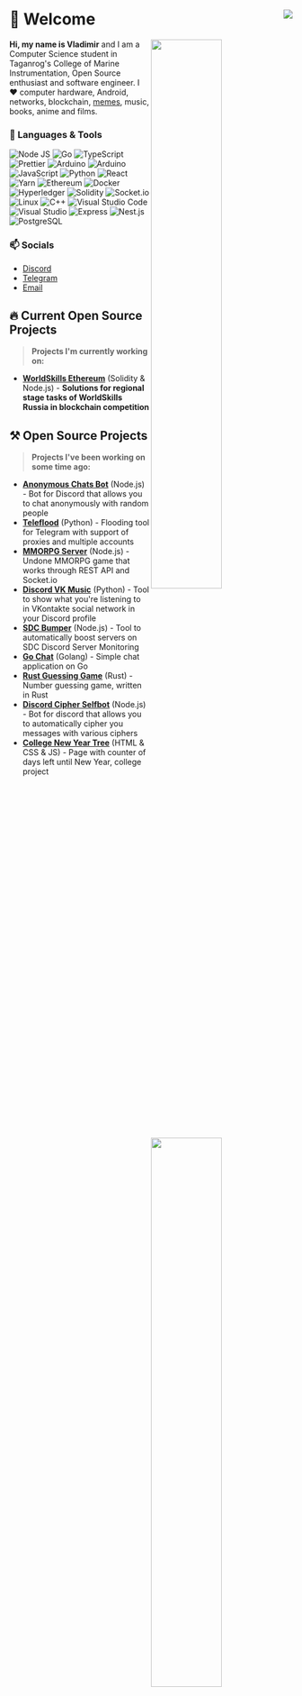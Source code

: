 # 👋 Welcome <img align="right" src="https://hits.seeyoufarm.com/api/count/incr/badge.svg?url=https%3A%2F%2Fgithub.com%2FD3rise%2FD3rise&count_bg=%2379C83D&title_bg=%23555555&icon=&icon_color=%23E7E7E7&title=%F0%9F%91%81+Visitors&edge_flat=false"/>

  <img  width="50%" align="right" src="https://github-readme-stats.vercel.app/api?username=D3rise&hide_border=true&count_private=true&layout=compact&hide_title=true&show_icons=true&theme=dracula&icon_color=5194f0&bg_color=0d1117">
  <img width="50%" align="right" src="https://media.giphy.com/media/UV4rSwlTM7mnRa5l4o/giphy.gif">   
  <img width="50%" align="right" src="https://github-readme-stats.vercel.app/api/top-langs/?username=D3rise&hide=html&layout=compact&hide_border=true&hide_title=true&count_private=true&theme=dracula&icon_color=5194f0&bg_color=0d1117"/>

**Hi, my name is Vladimir** and I am a Computer Science student in Taganrog's College of Marine Instrumentation, Open Source enthusiast and software engineer. I ❤ computer hardware, Android, networks, blockchain, [memes](https://www.youtube.com/watch?v=dQw4w9WgXcQ), music, books, anime and films.

### 🔧 Languages & Tools

<img alt="Node JS" src="https://img.shields.io/badge/-Node.js-43853d?style=flat&logo=Node.js&logoColor=white" /> <img alt="Go" src="https://img.shields.io/badge/-Go-008184?style=flat&logo=go&logoColor=white" /> <img alt="TypeScript" src="https://img.shields.io/badge/-TypeScript-235a96?style=flat&logo=typescript&logoColor=white" /> <img alt="Prettier" src="https://img.shields.io/badge/-Prettier-1a2b34?style=flat&logo=prettier&logoColor=white" /> <img alt="Arduino" src="https://img.shields.io/badge/-Raspberry Pi-cc2455?style=flat&logo=raspberrypi&logoColor=white" /> <img alt="Arduino" src="https://img.shields.io/badge/-Arduino-008184?style=flat&logo=arduino&logoColor=white" /> <img alt="JavaScript" src="https://img.shields.io/badge/-JavaScript-edb200?style=flat&logo=javascript&logoColor=white" /> <img alt="Python" src="https://img.shields.io/badge/-Python-397ab2?style=flat&logo=Python&logoColor=white" /> <img alt="React" src="https://img.shields.io/badge/-React-282c34?style=flat&logo=react&logoColor=white" /> <img alt="Yarn" src="https://img.shields.io/badge/-Yarn-2188b6?style=flat&logo=yarn&logoColor=white" /> <img alt="Ethereum" src="https://img.shields.io/badge/-Ethereum-222222?style=flat&logo=Ethereum&logoColor=white" /> <img alt="Docker" src="https://img.shields.io/badge/-Docker-1390b6?style=flat&logo=Docker&logoColor=white" /> <img alt="Hyperledger" src="https://img.shields.io/badge/-Hyperledger-222222?style=flat&logo=Hyperledger&logoColor=white" /> <img alt="Solidity" src="https://img.shields.io/badge/-Solidity-002fa7?style=flat&logo=Solidity&logoColor=white" /> <img alt="Socket.io" src="https://img.shields.io/badge/-Socket.io-303846?style=flat&logo=socket.io&logoColor=white" /> <img alt="Linux" src="https://img.shields.io/badge/-Linux-ffd133?style=flat&logo=Linux&logoColor=black" /> <img alt="C++" src="https://img.shields.io/badge/-C++-4183c4?style=flat&logo=cplusplus&logoColor=white" /> <img alt="Visual Studio Code" src="https://img.shields.io/badge/-Visual Studio Code-0066b8?style=flat&logo=visualstudiocode&logoColor=white" /> <img alt="Visual Studio" src="https://img.shields.io/badge/-Visual Studio-cd97f9?style=flat&logo=visualstudio&logoColor=black" /> <img alt="Express" src="https://img.shields.io/badge/-Express-fdfdfd?style=flat&logo=express&logoColor=black" /> <img alt="Nest.js" src="https://img.shields.io/badge/-Nest.js-e0234e?style=flat&logo=nestjs&logoColor=white" /> <img alt="PostgreSQL" src="https://img.shields.io/badge/-PostgreSQL-336791?style=flat&logo=postgresql&logoColor=white" />

### 📫 Socials

- [Discord](https://discord.com/channels/@me/253913831896645632)
- [Telegram](https://t.me/D3rise)
- [Email](mailto:derise2000@gmail.com)

## 🔥 Current Open Source Projects

> **Projects I'm currently working on:**

- **[WorldSkills Ethereum](https://github.com/D3rise/ws-ethereum)** (Solidity & Node.js) - **Solutions for regional stage tasks of WorldSkills Russia in blockchain competition**

## ⚒ Open Source Projects

> **Projects I've been working on some time ago:**

- **[Anonymous Chats Bot](https://github.com/D3rise/anonymous-chats-discord)** (Node.js) - Bot for Discord that allows you to chat anonymously with random people
- **[Teleflood](https://github.com/D3rise/teleflood)** (Python) - Flooding tool for Telegram with support of proxies and multiple accounts
- **[MMORPG Server](https://github.com/D3rise/mmorpg-server)** (Node.js) - Undone MMORPG game that works through REST API and Socket.io
- **[Discord VK Music](https://github.com/D3rise/discord-vkmusic)** (Python) - Tool to show what you're listening to in VKontakte social network in your Discord profile
- **[SDC Bumper](https://github.com/D3rise/sdc-bumper)** (Node.js) - Tool to automatically boost servers on SDC Discord Server Monitoring
- **[Go Chat](https://github.com/D3rise/go-chat)** (Golang) - Simple chat application on Go
- **[Rust Guessing Game](https://github.com/D3rise/rust-guessing-game)** (Rust) - Number guessing game, written in Rust
- **[Discord Cipher Selfbot](https://github.com/D3rise/discord-cipher-selfbot)** (Node.js) - Bot for discord that allows you to automatically cipher you messages with various ciphers
- **[College New Year Tree](https://github.com/D3rise/college-new-year-tree)** (HTML & CSS & JS) - Page with counter of days left until New Year, college project
